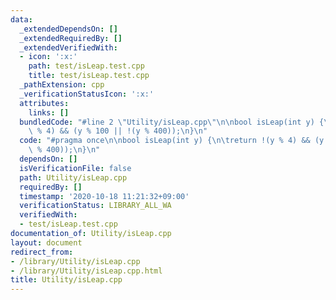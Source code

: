 ```yaml
---
data:
  _extendedDependsOn: []
  _extendedRequiredBy: []
  _extendedVerifiedWith:
  - icon: ':x:'
    path: test/isLeap.test.cpp
    title: test/isLeap.test.cpp
  _pathExtension: cpp
  _verificationStatusIcon: ':x:'
  attributes:
    links: []
  bundledCode: "#line 2 \"Utility/isLeap.cpp\"\n\nbool isLeap(int y) {\n\treturn !(y\
    \ % 4) && (y % 100 || !(y % 400));\n}\n"
  code: "#pragma once\n\nbool isLeap(int y) {\n\treturn !(y % 4) && (y % 100 || !(y\
    \ % 400));\n}\n"
  dependsOn: []
  isVerificationFile: false
  path: Utility/isLeap.cpp
  requiredBy: []
  timestamp: '2020-10-18 11:21:32+09:00'
  verificationStatus: LIBRARY_ALL_WA
  verifiedWith:
  - test/isLeap.test.cpp
documentation_of: Utility/isLeap.cpp
layout: document
redirect_from:
- /library/Utility/isLeap.cpp
- /library/Utility/isLeap.cpp.html
title: Utility/isLeap.cpp
---
```

